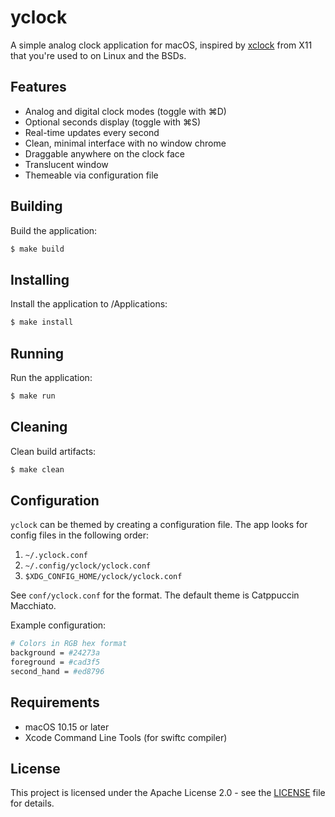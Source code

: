 # yclock

A simple analog clock application for macOS, inspired by
[xclock](https://www.x.org/releases/X11R7.6/doc/man/man1/xclock.1.xhtml)
from X11 that you're used to on Linux and the BSDs.

## Features

- Analog and digital clock modes (toggle with ⌘D)
- Optional seconds display (toggle with ⌘S)
- Real-time updates every second
- Clean, minimal interface with no window chrome
- Draggable anywhere on the clock face
- Translucent window
- Themeable via configuration file

## Building

Build the application:
```bash
$ make build
```

## Installing

Install the application to /Applications:
```bash
$ make install
```

## Running

Run the application:
```bash
$ make run
```

## Cleaning

Clean build artifacts:
```bash
$ make clean
```

## Configuration

`yclock` can be themed by creating a configuration file. The app looks
for config files in the following order:
1. `~/.yclock.conf`
2. `~/.config/yclock/yclock.conf`
3. `$XDG_CONFIG_HOME/yclock/yclock.conf`

See `conf/yclock.conf` for the format. The default theme is Catppuccin
Macchiato.

Example configuration:
```perl
# Colors in RGB hex format
background = #24273a
foreground = #cad3f5
second_hand = #ed8796
```

## Requirements

- macOS 10.15 or later
- Xcode Command Line Tools (for swiftc compiler)

## License

This project is licensed under the Apache License 2.0 - see the
[LICENSE](LICENSE) file for details.
